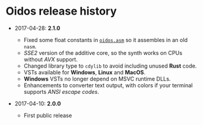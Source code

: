 
# Oidos release history

- 2017-04-28: **2.1.0**
  - Fixed some float constants in [`oidos.asm`](player/oidos.asm) so it
    assembles in an old `nasm`.
  - *SSE2* version of the additive core, so the synth works on CPUs without
    *AVX* support.
  - Changed library type to `cdylib` to avoid including unused **Rust** code.
  - VSTs available for **Windows**, **Linux** and **MacOS**.
  - **Windows** VSTs no longer depend on MSVC runtime DLLs.
  - Enhancements to converter text output, with colors if your terminal
    supports *ANSI escape codes*.

- 2017-04-10: **2.0.0**
  - First public release
